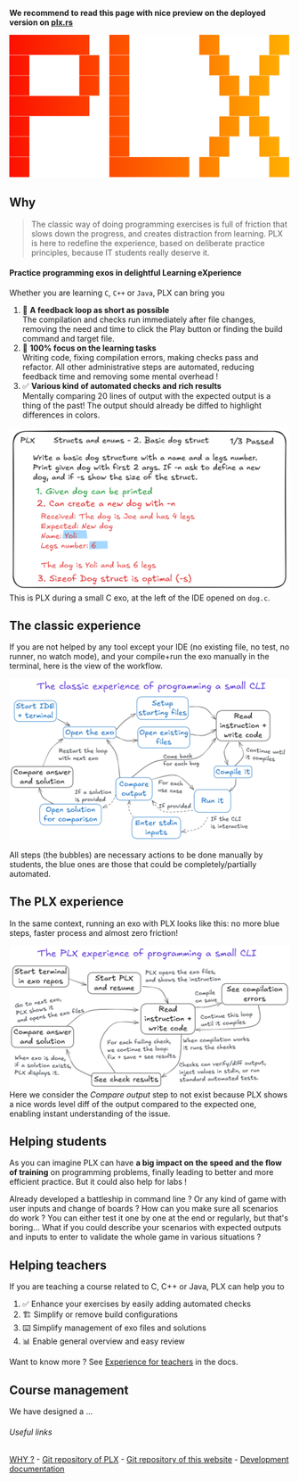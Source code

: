 <div class="oranda-hide">

**We recommend to read this page with nice preview on the deployed version on [plx.rs](https://plx.rs)**

</div>

<center>

![logo of PLX](static/logo.svg)
</center>

## Why
> The classic way of doing programming exercises is full of friction that slows down the progress, and creates distraction from learning. PLX is here to redefine the experience, based on deliberate practice principles, because IT students really deserve it.

#### Practice programming exos in delightful Learning eXperience

Whether you are learning `C`, `C++` or `Java`, PLX can bring you
1. 🔁 **A feedback loop as short as possible**  
The compilation and checks run immediately after file changes, removing the need and time to click the Play button or finding the build command and target file.
1. 💯 **100% focus on the learning tasks**  
Writing code, fixing compilation errors, making checks pass and refactor. All other administrative steps are automated, reducing feedback time and removing some mental overhead !
1. ✅ **Various kind of automated checks and rich results**  
Mentally comparing 20 lines of output with the expected output is a thing of the past! The output should already be diffed to highlight differences in colors.

![Image of the interface of PLX when looking at tests results](book/img/svg/exo-tests-wip.opti.svg)
This is PLX during a small C exo, at the left of the IDE opened on `dog.c`.

## The classic experience
If you are not helped by any tool except your IDE (no existing file, no test, no runner, no watch mode), and your compile+run the exo manually in the terminal, here is the view of the workflow.

![Image of the classic experience of programming a small CLI](book/img/svg/classic-xp.opti.svg)

All steps (the bubbles) are necessary actions to be done manually by students, the blue ones are those that could be completely/partially automated. 

## The PLX experience
In the same context, running an exo with PLX looks like this: no more blue steps, faster process and almost zero friction!

![Image of the PLX experience of programming a small CLI](book/img/svg/plx-xp.opti.svg)
Here we consider the *Compare output* step to not exist because PLX shows a nice words level diff of the output compared to the expected one, enabling instant understanding of the issue.

## Helping students
As you can imagine PLX can have **a big impact on the speed and the flow of training** on programming problems, finally leading to better and more efficient practice. But it could also help for labs !

Already developed a battleship in command line ? Or any kind of game with user inputs and change of boards ? How can you make sure all scenarios do work ? You can either test it one by one at the end or regularly, but that's boring... What if you could describe your scenarios with expected outputs and inputs to enter to validate the whole game in various situations ?

## Helping teachers
If you are teaching a course related to C, C++ or Java, PLX can help you to
1. ✅ Enhance your exercises by easily adding automated checks
1. 🏗️ Simplify or remove build configurations
1. ⌨️ Simplify management of exo files and solutions
1. 📊 Enable general overview and easy review

Want to know more ? See [Experience for teachers](/book/teachers.html) in the docs.

## Course management
We have designed a ...

<!--TODO: continue this after conception-->
<!--todo: small preview of course management solution.-->

###### Useful links
[WHY ?](/book/why.html) -
[Git repository of PLX](https://github.com/plx-pdg/plx) -
[Git repository of this website](https://github.com/plx-pdg/plx-pdg.github.io) -
[Development documentation](/book/dev.html)


